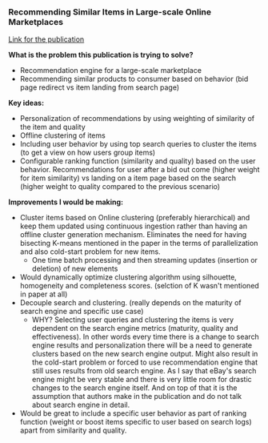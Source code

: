 ### Recommending Similar Items in Large-scale Online Marketplaces

[Link for the publication](https://pdfs.semanticscholar.org/e107/0c60d926e69298263e9ca36c698b69a21914.pdf)

**What is the problem this publication is trying to solve?**
* Recommendation engine for a large-scale marketplace
* Recommending similar products to consumer based on behavior (bid page redirect vs item landing from search page)

**Key ideas:**
* Personalization of recommendations by using weighting of similarity of the item and quality
* Offline clustering of items
* Including user behavior by using top search queries to cluster the items (to get a view on how users group items)
* Configurable ranking function (similarity and quality) based on the user behavior. Recommendations for user after a bid out come (higher weight for item similarity) vs landing on a item page based on the search (higher weight to quality compared to the previous scenario)

**Improvements I would be making:**
* Cluster items based on Online clustering (preferably hierarchical) and keep them updated using continuous ingestion rather than having an offline cluster generation mechanism. Eliminates the need for having bisecting K-means mentioned in the paper in the terms of parallelization and also cold-start problem for new items.
    - One time  batch processing and then streaming updates (insertion or deletion) of new elements
* Would dynamically optimize clustering algorithm using silhouette, homogeneity and completeness scores. (selction of K wasn't mentioned in paper at all)
* Decouple search and clustering. (really depends on the maturity of search engine and specific use case)
    - WHY? Selecting user queries and clustering the items is very dependent on the search engine metrics (maturity, quality and effectiveness). In other words every time there is a change to search engine results and personalization there will be a need to generate clusters based on the new search engine output. Might also result in the cold-start problem or forced to use recommendation engine that still uses results from old search engine. As I say that eBay's search engine might be very stable and there is very little room for drastic changes to the search engine itself. And on top of that it is the assumption that authors make in the publication and do not talk about search engine in detail.
* Would be great to include a specific user behavior as part of ranking function (weight or boost items specific to user based on search logs) apart from similarity and quality.
